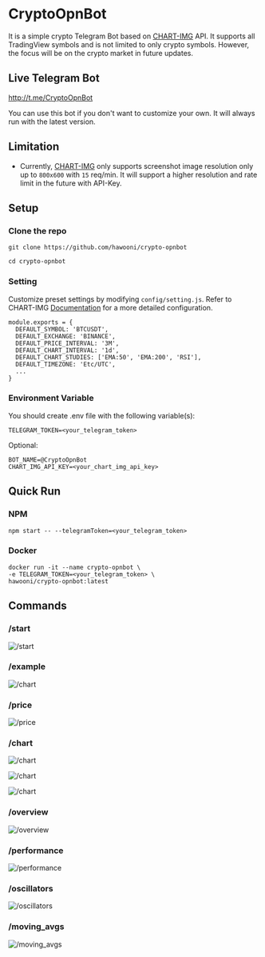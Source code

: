 # CryptoOpnBot

It is a simple crypto Telegram Bot based on [CHART-IMG](https://chart-img.com) API. It supports all TradingView symbols and is not limited to only crypto symbols. However, the focus will be on the crypto market in future updates.

## Live Telegram Bot

http://t.me/CryptoOpnBot

You can use this bot if you don't want to customize your own. It will always run with the latest version.

## Limitation

- Currently, [CHART-IMG](https://doc.chart-img.com) only supports screenshot image resolution only up to `800x600` with `15` req/min. It will support a higher resolution and rate limit in the future with API-Key.

## Setup

### Clone the repo

```
git clone https://github.com/hawooni/crypto-opnbot

cd crypto-opnbot
```

### Setting

Customize preset settings by modifying `config/setting.js`. Refer to CHART-IMG [Documentation](https://doc.chart-img.com) for a more detailed configuration.

```
module.exports = {
  DEFAULT_SYMBOL: 'BTCUSDT',
  DEFAULT_EXCHANGE: 'BINANCE',
  DEFAULT_PRICE_INTERVAL: '3M',
  DEFAULT_CHART_INTERVAL: '1d',
  DEFAULT_CHART_STUDIES: ['EMA:50', 'EMA:200', 'RSI'],
  DEFAULT_TIMEZONE: 'Etc/UTC',
  ...
}
```

### Environment Variable

You should create .env file with the following variable(s):

```
TELEGRAM_TOKEN=<your_telegram_token>
```

Optional:

```
BOT_NAME=@CryptoOpnBot
CHART_IMG_API_KEY=<your_chart_img_api_key>
```

## Quick Run

### NPM

```
npm start -- --telegramToken=<your_telegram_token>
```

### Docker

```
docker run -it --name crypto-opnbot \
-e TELEGRAM_TOKEN=<your_telegram_token> \
hawooni/crypto-opnbot:latest
```

## Commands

### /start

![/start](doc/image/start.png?raw=true)

### /example

![/chart](doc/image/example.png?raw=true)

### /price

![/price](doc/image/price.png?raw=true)

### /chart

![/chart](doc/image/chart.png?raw=true)

![/chart](doc/image/chart-interval.png?raw=true)

![/chart](doc/image/chart-indicator.png?raw=true)

### /overview

![/overview](doc/image/overview.png?raw=true)

### /performance

![/performance](doc/image/performance.png?raw=true)

### /oscillators

![/oscillators](doc/image/oscillators.png?raw=true)

### /moving_avgs

![/moving_avgs](doc/image/moving_avgs.png?raw=true)
